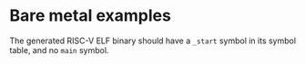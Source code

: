 # Bare metal examples

The generated RISC-V ELF binary should have a `_start` symbol in its symbol table, and no `main` symbol.
